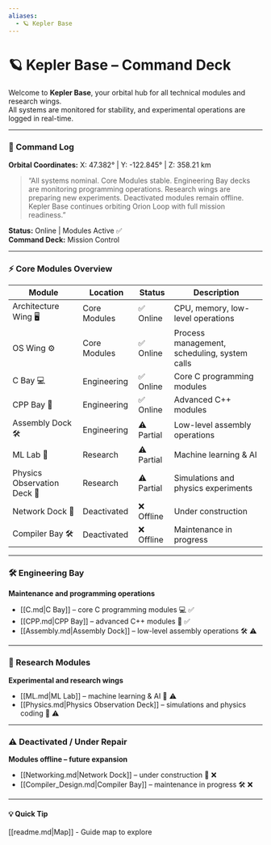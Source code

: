 ```yaml
---
aliases:
  - 🪐 Kepler Base
---
```


# 🪐 Kepler Base – Command Deck

Welcome to **Kepler Base**, your orbital hub for all technical modules and research wings.  
All systems are monitored for stability, and experimental operations are logged in real-time.

---

### 📝 Command Log
**Orbital Coordinates:** X: 47.382° | Y: -122.845° | Z: 358.21 km  

> “All systems nominal. Core Modules stable. Engineering Bay decks are monitoring programming operations. Research wings are preparing new experiments. Deactivated modules remain offline. Kepler Base continues orbiting Orion Loop with full mission readiness.”

**Status:** Online | Modules Active ✅  
**Command Deck:** Mission Control  

---

### ⚡ Core Modules Overview

| Module | Location | Status | Description |
|--------|---------|--------|-------------|
| Architecture Wing 🖥️ | Core Modules | ✅ Online | CPU, memory, low-level operations |
| OS Wing ⚙️ | Core Modules | ✅ Online | Process management, scheduling, system calls |
| C Bay 💻 | Engineering | ✅ Online | Core C programming modules |
| CPP Bay 🚀 | Engineering | ✅ Online | Advanced C++ modules |
| Assembly Dock 🛠️ | Engineering | ⚠️ Partial | Low-level assembly operations |
| ML Lab 🤖 | Research | ⚠️ Partial | Machine learning & AI |
| Physics Observation Deck 🌌 | Research | ⚠️ Partial | Simulations and physics experiments |
| Network Dock 🔧 | Deactivated | ❌ Offline | Under construction |
| Compiler Bay 🛠️ | Deactivated | ❌ Offline | Maintenance in progress |

---

### 🛠️ Engineering Bay
**Maintenance and programming operations**

- [[C.md|C Bay]] – core C programming modules 💻 ✅  
- [[CPP.md|CPP Bay]] – advanced C++ modules 🚀 ✅  
- [[Assembly.md|Assembly Dock]] – low-level assembly operations 🛠️ ⚠️  

---

### 🔬 Research Modules
**Experimental and research wings**

- [[ML.md|ML Lab]] – machine learning & AI 🤖 ⚠️  
- [[Physics.md|Physics Observation Deck]] – simulations and physics coding 🌌 ⚠️  

---

### ⚠️ Deactivated / Under Repair
**Modules offline – future expansion**

- [[Networking.md|Network Dock]] – under construction 🔧 ❌  
- [[Compiler_Design.md|Compiler Bay]] – maintenance in progress 🛠️ ❌  

---

#### 💡 Quick Tip
[[readme.md|Map]] - Guide map to explore
